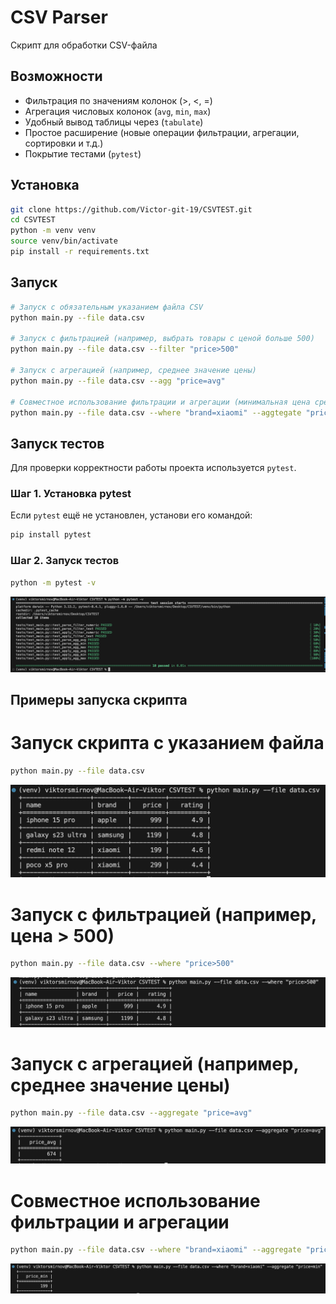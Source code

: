 # CSV Parser

Cкрипт для обработки CSV-файла

## Возможности

- Фильтрация по значениям колонок (>, <, =)
- Агрегация числовых колонок (`avg`, `min`, `max`)
- Удобный вывод таблицы через (`tabulate`)
- Простое расширение (новые операции фильтрации, агрегации, сортировки и т.д.)
- Покрытие тестами (`pytest`)

## Установка

```bash
git clone https://github.com/Victor-git-19/CSVTEST.git
cd CSVTEST
python -m venv venv
source venv/bin/activate
pip install -r requirements.txt
```

## Запуск

```bash
# Запуск с обязательным указанием файла CSV
python main.py --file data.csv

# Запуск с фильтрацией (например, выбрать товары с ценой больше 500)
python main.py --file data.csv --filter "price>500"

# Запуск с агрегацией (например, среднее значение цены)
python main.py --file data.csv --agg "price=avg"

# Совместное использование фильтрации и агрегации (минимальная цена среди товаров бренда xiaomi)
python main.py --file data.csv --where "brand=xiaomi" --aggtegate "price=min"
```

## Запуск тестов

Для проверки корректности работы проекта используется `pytest`.

### Шаг 1. Установка pytest

Если `pytest` ещё не установлен, установи его командой:

```bash
pip install pytest
```

### Шаг 2. Запуск тестов

```bash
python -m pytest -v
```
![alt text](image-4.png)

## Примеры запуска скрипта

# Запуск скрипта с указанием файла
```bash
python main.py --file data.csv
```
![alt text](image.png)

# Запуск с фильтрацией (например, цена > 500)
```bash
python main.py --file data.csv --where "price>500"
```
![alt text](image-1.png)

# Запуск с агрегацией (например, среднее значение цены)
```bash
python main.py --file data.csv --aggregate "price=avg"
```
![alt text](image-2.png)

# Совместное использование фильтрации и агрегации
```bash
python main.py --file data.csv --where "brand=xiaomi" --aggregate "price=min"
```
![alt text](image-3.png)
